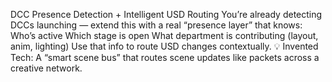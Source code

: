 DCC Presence Detection + Intelligent USD Routing
You’re already detecting DCCs launching — extend this with a real “presence layer” that knows:
Who’s active
Which stage is open
What department is contributing (layout, anim, lighting)
Use that info to route USD changes contextually.
💡 Invented Tech: A “smart scene bus” that routes scene updates like packets across a creative network.
